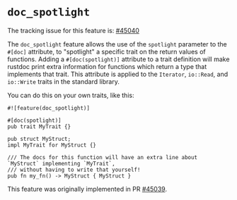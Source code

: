 # `doc_spotlight`

The tracking issue for this feature is: [#45040]

The `doc_spotlight` feature allows the use of the `spotlight` parameter to the `#[doc]` attribute,
to "spotlight" a specific trait on the return values of functions. Adding a `#[doc(spotlight)]`
attribute to a trait definition will make rustdoc print extra information for functions which return
a type that implements that trait. This attribute is applied to the `Iterator`, `io::Read`, and
`io::Write` traits in the standard library.

You can do this on your own traits, like this:

```
#![feature(doc_spotlight)]

#[doc(spotlight)]
pub trait MyTrait {}

pub struct MyStruct;
impl MyTrait for MyStruct {}

/// The docs for this function will have an extra line about `MyStruct` implementing `MyTrait`,
/// without having to write that yourself!
pub fn my_fn() -> MyStruct { MyStruct }
```

This feature was originally implemented in PR [#45039].

[#45040]: https://github.com/rust-lang/rust/issues/45040
[#45039]: https://github.com/rust-lang/rust/pull/45039
